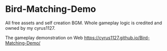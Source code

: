# Bird-Matching-Demo
All free assets and self creation BGM. Whole gameplay logic is credited and owned by my cyrus1127.

The gameplay demonstration on Web
https://cyrus1127.github.io/Bird-Matching-Demo/
